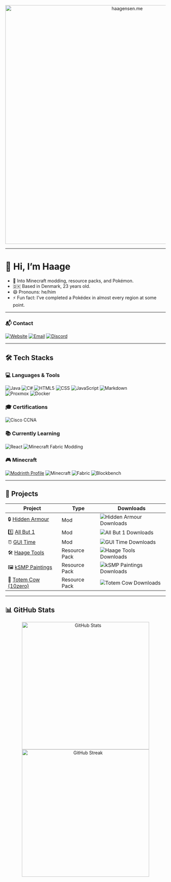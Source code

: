 <p align="center">
  <a href="https://www.haagensen.me">
    <img
      src="https://cdn.modrinth.com/data/cached_images/b811a708d2a8f791cf233906b023325b01812d2e.png"
      alt="haagensen.me"
      width="750"
      loading="lazy"
    />
  </a>
</p>

---

# 👋 Hi, I’m Haage

- 👀 Into Minecraft modding, resource packs, and Pokémon.
- 🇩🇰 Based in Denmark, 23 years old.
- 😄 Pronouns: he/him
- ⚡ Fun fact: I’ve completed a Pokédex in almost every region at some point.

---

### 📬 Contact

[![Website](https://img.shields.io/badge/Website-haagensen.me-0078D4?style=for-the-badge&logo=google-chrome&logoColor=white)](https://www.haagensen.me)
[![Email](https://img.shields.io/badge/Email-Haage001@gmail.com-D14836?style=for-the-badge&logo=gmail&logoColor=white)](mailto:Haage001@gmail.com)
[![Discord](https://img.shields.io/badge/Discord-Haage-5865F2?style=for-the-badge&logo=discord&logoColor=white)](https://discord.com/users/182506412482494465)

---

## 🛠 Tech Stacks

### 💻 Languages & Tools

![Java](https://img.shields.io/badge/Java-ED8B00?style=for-the-badge)
![C#](https://img.shields.io/badge/C%23-239120?style=for-the-badge)
![HTML5](https://img.shields.io/badge/HTML5-E34F26?style=for-the-badge&logo=html5&logoColor=white)
![CSS](https://img.shields.io/badge/CSS-1572B6?style=for-the-badge&logo=css&logoColor=white)
![JavaScript](https://img.shields.io/badge/JavaScript-F7DF1E?style=for-the-badge&logo=javascript&logoColor=black)
![Markdown](https://img.shields.io/badge/Markdown-000000?style=for-the-badge&logo=markdown&logoColor=white)
<br>
![Proxmox](https://img.shields.io/badge/Proxmox-333333?style=for-the-badge&logo=proxmox&logoColor=white)
![Docker](https://img.shields.io/badge/Docker-2496ED?style=for-the-badge&logo=docker&logoColor=white)


### 🎓 Certifications

![Cisco CCNA](https://img.shields.io/badge/Cisco-CCNA-1BA0D7?style=for-the-badge&logo=cisco&logoColor=white)

### 📚 Currently Learning

![React](https://img.shields.io/badge/React-20232A?style=for-the-badge&logo=react&logoColor=61DAFB)
![Minecraft Fabric Modding](https://img.shields.io/badge/Minecraft%20Fabric%20Modding-0D1117?style=for-the-badge)

### 🎮 Minecraft

[![Modrinth Profile](https://img.shields.io/badge/Modrinth%20Profile-Haage-5da545?style=for-the-badge&logo=modrinth&logoColor=white)](https://modrinth.com/user/Haage)
![Minecraft](https://img.shields.io/badge/Minecraft-1.21.x-62B47A?style=for-the-badge)
![Fabric](https://img.shields.io/badge/Fabric-0D1117?style=for-the-badge)
![Blockbench](https://img.shields.io/badge/Blockbench-1E1E1E?style=for-the-badge&logo=blockbench&logoColor=00AFF4)


---

## 🚀 Projects

| Project | Type | Downloads |
|---------|------|-----------|
| 🔒 [Hidden Armour](https://modrinth.com/mod/hidden-armour) | Mod | ![Hidden Armour Downloads](https://img.shields.io/badge/dynamic/json?color=5da545&label=Downloads&query=downloads&url=https%3A%2F%2Fapi.modrinth.com%2Fv2%2Fproject%2Fhidden-armour&style=flat-square&logo=modrinth&logoColor=white) |
| 1️⃣ [All But 1](https://modrinth.com/mod/all-but-1) | Mod | ![All But 1 Downloads](https://img.shields.io/badge/dynamic/json?color=5da545&label=Downloads&query=downloads&url=https%3A%2F%2Fapi.modrinth.com%2Fv2%2Fproject%2Fall-but-1&style=flat-square&logo=modrinth&logoColor=white) |
| ⏰ [GUI Time](https://modrinth.com/mod/gui-time) | Mod | ![GUI Time Downloads](https://img.shields.io/badge/dynamic/json?color=5da545&label=Downloads&query=downloads&url=https%3A%2F%2Fapi.modrinth.com%2Fv2%2Fproject%2Fgui-time&style=flat-square&logo=modrinth&logoColor=white) |
| 🛠️ [Haage Tools](https://modrinth.com/resourcepack/haage-tools) | Resource Pack | ![Haage Tools Downloads](https://img.shields.io/badge/dynamic/json?color=5da545&label=Downloads&query=downloads&url=https%3A%2F%2Fapi.modrinth.com%2Fv2%2Fproject%2Fhaage-tools&style=flat-square&logo=modrinth&logoColor=white) |
| 🖼️ [kSMP Paintings](https://modrinth.com/resourcepack/ksmp-paintings) | Resource Pack | ![kSMP Paintings Downloads](https://img.shields.io/badge/dynamic/json?color=5da545&label=Downloads&query=downloads&url=https%3A%2F%2Fapi.modrinth.com%2Fv2%2Fproject%2Fksmp-paintings&style=flat-square&logo=modrinth&logoColor=white) |
| 🐄 [Totem Cow (10zero)](https://modrinth.com/resourcepack/totem-cow_10zero) | Resource Pack | ![Totem Cow Downloads](https://img.shields.io/badge/dynamic/json?color=5da545&label=Downloads&query=downloads&url=https%3A%2F%2Fapi.modrinth.com%2Fv2%2Fproject%2Ftotem-cow_10zero&style=flat-square&logo=modrinth&logoColor=white) |

---

## 📊 GitHub Stats

<p align="center">
  <img src="https://github-readme-stats.vercel.app/api?username=Haage001&show_icons=true&theme=tokyonight&hide_rank=true" alt="GitHub Stats" width="400" />
  <br />
  <img src="https://github-readme-streak-stats.herokuapp.com?user=Haage001&theme=tokyonight" alt="GitHub Streak" width="400" />
</p>

